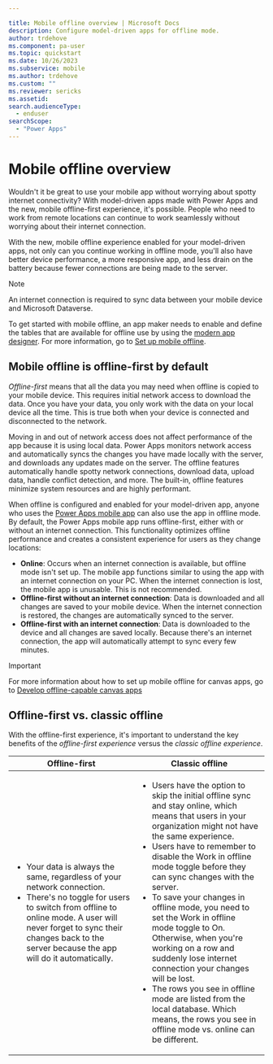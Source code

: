 ```yaml
---

title: Mobile offline overview | Microsoft Docs
description: Configure model-driven apps for offline mode.
author: trdehove
ms.component: pa-user
ms.topic: quickstart
ms.date: 10/26/2023
ms.subservice: mobile
ms.author: trdehove
ms.custom: ""
ms.reviewer: sericks
ms.assetid: 
search.audienceType: 
  - enduser
searchScope:
  - "Power Apps"
---
```


# Mobile offline overview

Wouldn't it be great to use your mobile app without worrying about spotty internet connectivity? With model-driven apps made with Power Apps and the new, mobile offline-first experience, it's possible. People who need to work from remote locations can continue to work seamlessly without worrying about their internet connection.

With the new, mobile offline experience enabled for your model-driven apps, not only can you continue working in offline mode, you'll also have better device performance, a more responsive app, and less drain on the battery because fewer connections are being made to the server.

> [!Note]
> An internet connection is required to sync data between your mobile device and Microsoft Dataverse.

To get started with mobile offline, an app maker needs to enable and define the tables that are available for offline use by using the [modern app designer](../maker/model-driven-apps/app-designer-overview.md). For more information, go to [Set up mobile offline](setup-mobile-offline.md).

## Mobile offline is offline-first by default

_Offline-first_ means that all the data you may need when offline is copied to your mobile device. This requires initial network access to download the data. Once you have your data, you only work with the data on your local device all the time. This is true both when your device is connected and disconnected to the network.

Moving in and out of network access does not affect performance of the app because it is using local data. Power Apps monitors network access and automatically syncs the changes you have made locally with the server, and downloads any updates made on the server. The offline features automatically handle spotty network connections, download data, upload data, handle conflict detection, and more. The built-in, offline features minimize system resources and are highly performant.

When offline is configured and enabled for your model-driven app, anyone who uses the [Power Apps mobile app](run-powerapps-on-mobile.md) can also use the app in offline mode. By default, the Power Apps mobile app runs offline-first, either with or without an internet connection. This functionality optimizes offline performance and creates a consistent experience for users as they change locations:

- **Online**: Occurs when an internet connection is available, but offline mode isn't set up. The mobile app functions similar to using the app with an internet connection on your PC. When the internet connection is lost, the mobile app is unusable. This is not recommended.
- **Offline-first without an internet connection**: Data is downloaded and all changes are saved to your mobile device. When the internet connection is restored, the changes are automatically synced to the server.
- **Offline-first with an internet connection**: Data is downloaded to the device and all changes are saved locally. Because there's an internet connection, the app will automatically attempt to sync every few minutes.

> [!IMPORTANT] 
> For more information about how to set up mobile offline for canvas apps, go to [Develop offline-capable canvas apps](../maker/canvas-apps/offline-apps.md)

## Offline-first vs. classic offline

With the offline-first experience, it's important to understand the key benefits of the *offline-first experience* versus the *classic offline experience*.

| **Offline-first** | **Classic offline** |
|-------------------------|-------------------------|
| <ul><li>Your data is always the same, regardless of your network connection.</li><li>There's no toggle for users to switch from offline to online mode. A user will never forget to sync their changes back to the server because the app will do it automatically.</li></ul>| <ul><li>Users have the option to skip the initial offline sync and stay online, which means that users in your organization might not have the same experience.</li><li>Users have to remember to disable the Work in offline mode toggle before they can sync changes with the server.</li><li>To save your changes in offline mode, you need to set the Work in offline mode toggle to On. Otherwise, when you're working on a row and suddenly lose internet connection your changes will be lost.</li><li>The rows you see in offline mode are listed from the local database. Which means, the rows you see in offline mode vs. online can be different.</li></ul> |












